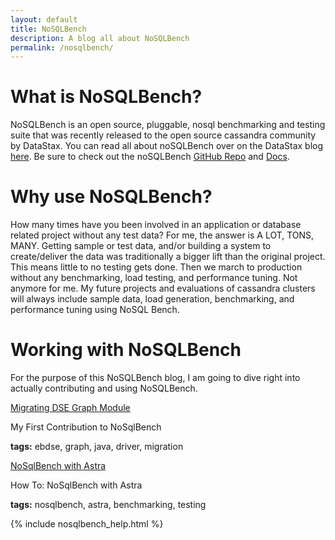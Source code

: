 ```yaml
---
layout: default
title: NoSQLBench
description: A blog all about NoSQLBench
permalink: /nosqlbench/
---
```


# What is NoSQLBench?

NoSQLBench is an open source, pluggable, nosql benchmarking and testing suite that was recently released to the open source cassandra community by DataStax.  You can read all about noSQLBench over on the DataStax blog [here](https://www.datastax.com/blog/nosqlbench).  Be sure to check out the noSQLBench [GitHub Repo](https://github.com/nosqlbench/nosqlbench) and [Docs](http://docs.nosqlbench.io/). 

# Why use NoSQLBench?
  
How many times have you been involved in an application or database related project without any test data?   For me, the answer is A LOT, TONS, MANY.  Getting sample or test data, and/or building a system to create/deliver the data was traditionally a bigger lift than the original project.  This means little to no testing gets done.   Then we march to production without any benchmarking, load testing, and performance tuning.  Not anymore for me.  My future projects and evaluations of cassandra clusters will always include sample data, load generation, benchmarking, and performance tuning using NoSQL Bench.

# Working with NoSQLBench
For the purpose of this NoSQLBench blog, I am going to dive right into actually contributing and using NoSQLBench.

<div class="mui-container">
  <div class="home mui-row">
      <div class="mui-col-md-2">
        <article class="mui-panel">
          <div class="bg-holder bg-deep-purple" style="background:url(/assets/images/database.jpg) no-repeat center center">
            <span class="post-list-title">
              <a class="post-link" href="/nosqlbench/contribution/1/">Migrating DSE Graph Module</a>
            </span>
            <div class="img-overlay"></div>
            <a href="/nosqlbench/contribution/1/" class="overlay"></a>
          </div>
          <div class="post-data">
            <p class="post-excerpt">My First Contribution to NoSqlBench</p>
            <p><b>tags:</b> ebdse, graph, java, driver, migration</p>
          </div>
        </article>
      </div>
      <div class="mui-col-md-2">
        <article class="mui-panel">
          <div class="bg-holder bg-deep-purple" style="background:url(/assets/images/database.jpg) no-repeat center center">
            <span class="post-list-title">
              <a class="post-link" href="/nosqlbench/astra/">NoSqlBench with Astra</a>
            </span>
            <div class="img-overlay"></div>
            <a href="/nosqlbench/astra/" class="overlay"></a>
          </div>
          <div class="post-data">
            <p class="post-excerpt">How To: NoSqlBench with Astra</p>
            <p><b>tags:</b> nosqlbench, astra, benchmarking, testing</p>
          </div>
        </article>
      </div>
  </div>
</div>

{% include nosqlbench_help.html %}